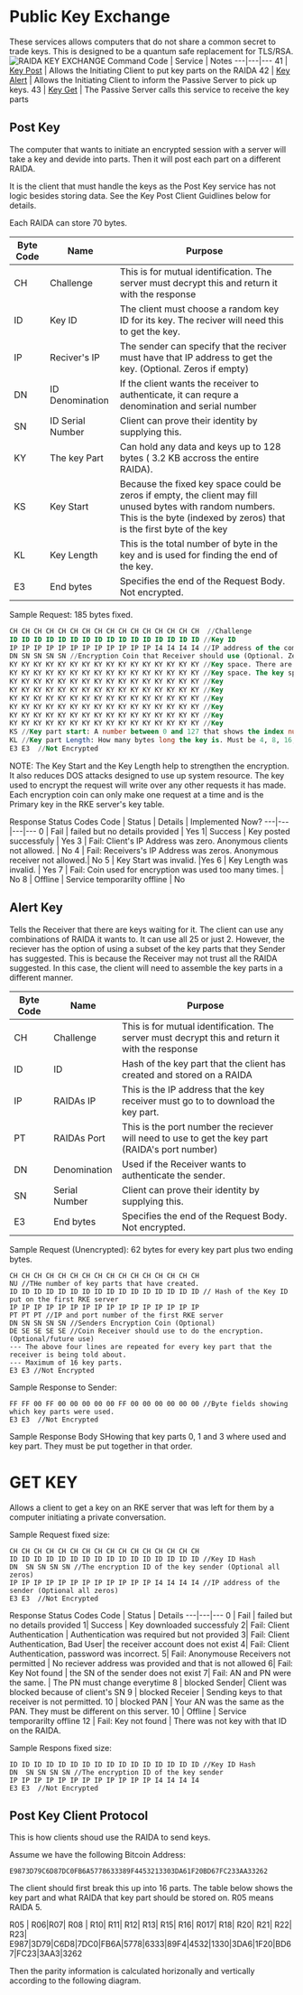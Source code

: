 # Public Key Exchange

These services allows computers that do not share a common secret to trade keys. 
This is designed to be a quantum safe replacement for TLS/RSA.
![RAIDA KEY EXCHANGE](zips/rke.png)
Command Code | Service | Notes
---|---|---
41 | [Key Post]( #key_post) | Allows the Initiating Client to put key parts on the RAIDA
42 | [Key Alert](#key_alert) | Allows the Initiating Client to inform the Passive Server to pick up keys. 
43 | [Key Get](#key_get) | The Passive Server calls this service to receive the key parts

## Post Key
The computer that wants to initiate an encrypted session with a server will take a key and devide into parts. 
Then it will post each part on a different RAIDA.

It is the client that must handle the keys as the Post Key service has not logic besides storing data. 
See the Key Post Client Guidlines below for details. 

Each RAIDA can store 70 bytes.

Byte Code | Name | Purpose
---|---|---
CH | Challenge | This is for mutual identification. The server must decrypt this and return it with the response 
ID | Key ID | The client must choose a random key ID for its key. The reciver will need this to get the key. 
IP | Reciver's IP | The sender can specify that the reciver must have that IP address to get the key. (Optional. Zeros if empty)
DN | ID Denomination | If the client wants the receiver to authenticate, it can requre a denomination and serial number 
SN | ID Serial Number | Client can prove their identity by supplying this.
KY | The key Part | Can hold any data and keys up to 128 bytes ( 3.2 KB accross the entire RAIDA). 
KS | Key Start | Because the fixed key space could be zeros if empty, the client may fill unused bytes with random numbers. This is the byte (indexed by zeros) that is the first byte of the key
KL | Key Length | This is the total number of byte in the key and is used for finding the end of the key. 
E3 | End bytes | Specifies the end of the Request Body. Not encrypted. 

Sample Request: 185 bytes fixed.
```sql
CH CH CH CH CH CH CH CH CH CH CH CH CH CH CH CH  //Challenge
ID ID ID ID ID ID ID ID ID ID ID ID ID ID ID ID //Key ID
IP IP IP IP IP IP IP IP IP IP IP IP I4 I4 I4 I4 //IP address of the computer to receive (Optional. Zeros if empty)
DN SN SN SN SN //Encryption Coin that Receiver should use (Optional. Zeros if empty)
KY KY KY KY KY KY KY KY KY KY KY KY KY KY KY KY //Key space. There are a fixed 128 bytes of key space in every post
KY KY KY KY KY KY KY KY KY KY KY KY KY KY KY KY //Key space. The key space is a bunch of random numbers.
KY KY KY KY KY KY KY KY KY KY KY KY KY KY KY KY //Key 
KY KY KY KY KY KY KY KY KY KY KY KY KY KY KY KY //Key 
KY KY KY KY KY KY KY KY KY KY KY KY KY KY KY KY //Key 
KY KY KY KY KY KY KY KY KY KY KY KY KY KY KY KY //Key 
KY KY KY KY KY KY KY KY KY KY KY KY KY KY KY KY //Key 
KY KY KY KY KY KY KY KY KY KY KY KY KY KY KY KY //Key 
KS //Key part start: A number between 0 and 127 that shows the index number in the key space where the first byte of the key is located.
KL //Key part Length: How many bytes long the key is. Must be 4, 8, 16, 24, 32 or 40. Other numbers are invalid
E3 E3  //Not Encrypted 
```
NOTE: The Key Start and the Key Length help to strengthen the encryption. It also reduces DOS 
attacks designed to use up system resource. The key used to encrypt the request will write over
any other requests it has made. Each encryption coin can only make one request at a time and is 
the Primary key in the RKE server's key table.

Response Status Codes
Code | Status | Details | Implemented Now?
---|---|---|---
0 | Fail | failed but no details provided | Yes
1| Success | Key posted successfuly | Yes
3 | Fail: Client's IP Address was zero. Anonymous clients not allowed. | No
4 | Fail: Receivers's IP Address was zeros. Anonymous receiver not allowed.| No
5 | Key Start was invalid. |Yes
6 | Key Length was invalid. | Yes
7 | Fail: Coin used for encryption was used too many times. | No
8 | Offline | Service temporarilty offline  | No

## Alert Key
Tells the Receiver that there are keys waiting for it. 
The client can use any combinations of RAIDA it wants to. It can use all 25 or just 2.
However, the reciever has the option of using a subset of the key parts that they Sender has suggested. 
This is because the Receiver may not trust all the RAIDA suggested. In this case, the client
will need to assemble the key parts in a different manner. 

Byte Code | Name | Purpose
---|---|---
CH | Challenge | This is for mutual identification. The server must decrypt this and return it with the response 
ID | ID | Hash of the key part that the client has created and stored on a RAIDA
IP | RAIDAs IP | This is the IP address that the key receiver must go to to download the key part. 
PT | RAIDAs Port | This is the port number the reciever will need to use to get the key part (RAIDA's port number) 
DN | Denomination | Used if the Receiver wants to authenticate the sender.  
SN | Serial Number | Client can prove their identity by supplying this.
E3 | End bytes | Specifies the end of the Request Body. Not encrypted. 

Sample Request (Unencrypted): 62 bytes for every key part plus two ending bytes. 
```hex
CH CH CH CH CH CH CH CH CH CH CH CH CH CH CH CH  
NU //THe number of key parts that have created. 
ID ID ID ID ID ID ID ID ID ID ID ID ID ID ID ID // Hash of the Key ID put on the first RKE server
IP IP IP IP IP IP IP IP IP IP IP IP IP IP IP IP 
PT PT PT //IP and port number of the first RKE server
DN SN SN SN SN //Senders Encryption Coin (Optional)
DE SE SE SE SE //Coin Receiver should use to do the encryption. (Optional/future use)
--- The above four lines are repeated for every key part that the receiver is being told about. 
--- Maximum of 16 key parts. 
E3 E3 //Not Encrypted
```

Sample Response to Sender:
```hex
FF FF 00 FF 00 00 00 00 00 FF 00 00 00 00 00 00 //Byte fields showing which key parts were used. 
E3 E3  //Not Encrypted
```
Sample Response Body SHowing that key parts 0, 1 and 3 where used and key part. They must be put together in that order. 



# GET KEY
Allows a client to get a key on an RKE server that was left for them by a computer initiating a private conversation.  

Sample Request fixed size: 
```hex
CH CH CH CH CH CH CH CH CH CH CH CH CH CH CH CH 
ID ID ID ID ID ID ID ID ID ID ID ID ID ID ID ID //Key ID Hash
DN  SN SN SN SN //The encryption ID of the key sender (Optional all zeros)
IP IP IP IP IP IP IP IP IP IP IP IP I4 I4 I4 I4 //IP address of the sender (Optional all zeros)
E3 E3  //Not Encrypted
```

Response Status Codes
Code | Status | Details
---|---|---
0 | Fail | failed but no details provided
1| Success | Key downloaded successfuly
2| Fail: Client Authentication | Authentication was required but not provided
3| Fail: Client Authentication, Bad User| the receiver account does not exist
4| Fail: Client Authentication, password was incorrect.
5| Fail: Anonymouse Receivers not permitted | No reciever address was provided and that is not allowed
6| Fail: Key Not found | the SN of the sender does not exist
7| Fail: AN and PN were the same. | The PN must change everytime
8 | blocked Sender| Client was blocked because of client's SN
9 | blocked Receier | Sending keys to that receiver is not permitted. 
10 | blocked PAN | Your AN was the same as the PAN. They must be different on this server. 
10 | Offline | Service temporarilty offline 
12 | Fail: Key not found | There was not key with that ID on the RAIDA. 



Sample Respons fixed size: 
```hex
ID ID ID ID ID ID ID ID ID ID ID ID ID ID ID ID //Key ID Hash
DN  SN SN SN SN //The encryption ID of the key sender 
IP IP IP IP IP IP IP IP IP IP IP IP I4 I4 I4 I4 
E3 E3  //Not Encrypted
```




## Post Key Client Protocol
This is how clients shoud use the RAIDA to send keys. 

Assume we have the following Bitcoin Address:
```
E9873D79C6D87DC0FB6A5778633389F4453213303DA61F20BD67FC233AA33262
```
The client should first break this up into 16 parts. The table below shows the key part and what RAIDA
that key part should be stored on. R05 means RAIDA 5. 

R05 | R06|R07| R08 | R10| R11| R12| R13| R15| R16| R017| R18| R20| R21| R22| R23|
E987|3D79|C6D8|7DC0|FB6A|5778|6333|89F4|4532|1330|3DA6|1F20|BD67|FC23|3AA3|3262

Then the parity information is calculated horizonally and vertically according to the following diagram. 








